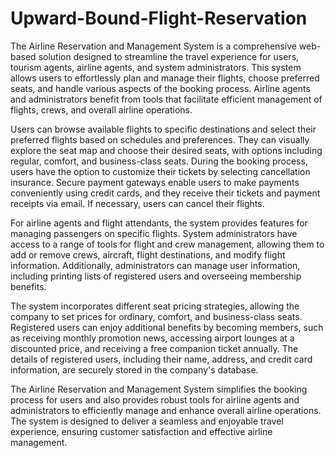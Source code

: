 # Upward-Bound-Flight-Reservation
The Airline Reservation and Management System is a comprehensive web-based solution designed to streamline the travel experience for users, tourism agents, airline agents, and system administrators. This system allows users to effortlessly plan and manage their flights, choose preferred seats, and handle various aspects of the booking process. Airline agents and administrators benefit from tools that facilitate efficient management of flights, crews, and overall airline operations.

Users can browse available flights to specific destinations and select their preferred flights based on schedules and preferences. They can visually explore the seat map and choose their desired seats, with options including regular, comfort, and business-class seats. During the booking process, users have the option to customize their tickets by selecting cancellation insurance. Secure payment gateways enable users to make payments conveniently using credit cards, and they receive their tickets and payment receipts via email. If necessary, users can cancel their flights.

For airline agents and flight attendants, the system provides features for managing passengers on specific flights. System administrators have access to a range of tools for flight and crew management, allowing them to add or remove crews, aircraft, flight destinations, and modify flight information. Additionally, administrators can manage user information, including printing lists of registered users and overseeing membership benefits.

The system incorporates different seat pricing strategies, allowing the company to set prices for ordinary, comfort, and business-class seats. Registered users can enjoy additional benefits by becoming members, such as receiving monthly promotion news, accessing airport lounges at a discounted price, and receiving a free companion ticket annually. The details of registered users, including their name, address, and credit card information, are securely stored in the company's database.

The Airline Reservation and Management System simplifies the booking process for users and also provides robust tools for airline agents and administrators to efficiently manage and enhance overall airline operations. The system is designed to deliver a seamless and enjoyable travel experience, ensuring customer satisfaction and effective airline management.
